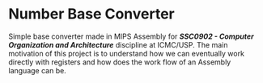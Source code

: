 # Number Base Converter


Simple base converter made in MIPS Assembly for ***SSC0902 - Computer Organization and Architecture*** discipline at ICMC/USP. The main motivation of this project is to understand how we can eventually work directly with registers and how does the work flow of an Assembly language can be.
